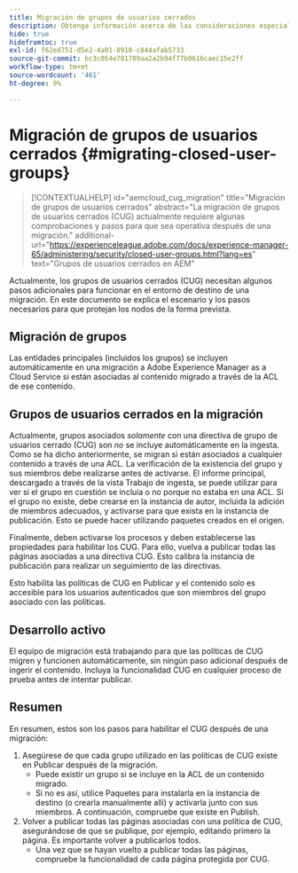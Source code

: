 ```yaml
---
title: Migración de grupos de usuarios cerrados
description: Obtenga información acerca de las consideraciones especiales necesarias para habilitar los grupos de usuarios cerrados después de migrar contenido a Adobe Experience Manager as a Cloud Service.
hide: true
hidefromtoc: true
exl-id: f62ed751-d5e2-4a01-8910-c844afab5733
source-git-commit: bc3c054e781789aa2a2b94f77b0616caec15e2ff
workflow-type: tm+mt
source-wordcount: '461'
ht-degree: 9%

---
```


# Migración de grupos de usuarios cerrados {#migrating-closed-user-groups}

>[!CONTEXTUALHELP]
>id="aemcloud_cug_migration"
>title="Migración de grupos de usuarios cerrados"
>abstract="La migración de grupos de usuarios cerrados (CUG) actualmente requiere algunas comprobaciones y pasos para que sea operativa después de una migración."
>additional-url="https://experienceleague.adobe.com/docs/experience-manager-65/administering/security/closed-user-groups.html?lang=es" text="Grupos de usuarios cerrados en AEM"

Actualmente, los grupos de usuarios cerrados (CUG) necesitan algunos pasos adicionales para funcionar en el entorno de destino de una migración. En este documento se explica el escenario y los pasos necesarios para que protejan los nodos de la forma prevista.

## Migración de grupos

Las entidades principales (incluidos los grupos) se incluyen automáticamente en una migración a Adobe Experience Manager as a Cloud Service si están asociadas al contenido migrado a través de la ACL de ese contenido.

## Grupos de usuarios cerrados en la migración

Actualmente, grupos asociados *solamente* con una directiva de grupo de usuarios cerrado (CUG) son *no* se incluye automáticamente en la ingesta. Como se ha dicho anteriormente, se migran si están asociados a cualquier contenido a través de una ACL. La verificación de la existencia del grupo y sus miembros debe realizarse antes de activarse. El informe principal, descargado a través de la vista Trabajo de ingesta, se puede utilizar para ver si el grupo en cuestión se incluía o no porque no estaba en una ACL. Si el grupo no existe, debe crearse en la instancia de autor, incluida la adición de miembros adecuados, y activarse para que exista en la instancia de publicación. Esto se puede hacer utilizando paquetes creados en el origen.

Finalmente, deben activarse los procesos y deben establecerse las propiedades para habilitar los CUG. Para ello, vuelva a publicar todas las páginas asociadas a una directiva CUG. Esto calibra la instancia de publicación para realizar un seguimiento de las directivas.

Esto habilita las políticas de CUG en Publicar y el contenido solo es accesible para los usuarios autenticados que son miembros del grupo asociado con las políticas.

## Desarrollo activo

El equipo de migración está trabajando para que las políticas de CUG migren y funcionen automáticamente, sin ningún paso adicional después de ingerir el contenido.
Incluya la funcionalidad CUG en cualquier proceso de prueba antes de intentar publicar.

## Resumen

En resumen, estos son los pasos para habilitar el CUG después de una migración:

1. Asegúrese de que cada grupo utilizado en las políticas de CUG existe en Publicar después de la migración.
   - Puede existir un grupo si se incluye en la ACL de un contenido migrado.
   - Si no es así, utilice Paquetes para instalarla en la instancia de destino (o crearla manualmente allí) y activarla junto con sus miembros. A continuación, compruebe que existe en Publish.
1. Volver a publicar todas las páginas asociadas con una política de CUG, asegurándose de que se publique, por ejemplo, editando primero la página. Es importante volver a publicarlos todos.
   - Una vez que se hayan vuelto a publicar todas las páginas, compruebe la funcionalidad de cada página protegida por CUG.
